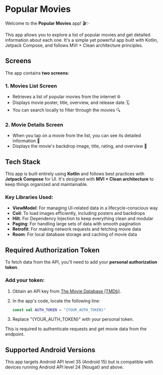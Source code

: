 # Popular Movies

Welcome to the **Popular Movies** app! 🎬✨

This app allows you to explore a list of popular movies and get detailed information about each one. It's a simple yet powerful app built with Kotlin, Jetpack Compose, and follows MVI + Clean architecture principles.

## Screens

The app contains **two screens**:

### 1. **Movies List Screen**  
- Retrieves a list of popular movies from the internet 🌐
- Displays movie poster, title, overview, and release date 🗓️
- You can search locally to filter through the movies 🔍

### 2. **Movie Details Screen**  
- When you tap on a movie from the list, you can see its detailed information 🎥
- Displays the movie's backdrop image, title, rating, and overview 🌟

## Tech Stack

This app is built entirely using **Kotlin** and follows best practices with **Jetpack Compose** for UI. It's designed with **MVI + Clean architecture** to keep things organized and maintainable.

### Key Libraries Used:
- **ViewModel**: For managing UI-related data in a lifecycle-conscious way
- **Coil**: To load images efficiently, including posters and backdrops
- **Hilt**: For Dependency Injection to keep everything clean and modular
- **Paging**: For handling large sets of data with smooth pagination
- **Retrofit**: For making network requests and fetching movie data
- **Room**: For local database storage and caching of movie data

## Required Authorization Token

To fetch data from the API, you'll need to add your **personal authorization token**. 

### Add your token:
1. Obtain an API key from [The Movie Database (TMDb)](https://www.themoviedb.org/settings/api/).
2. In the app's code, locate the following line:
   
   ```kotlin
   const val AUTH_TOKEN = "{YOUR_AUTH_TOKEN}"
   
3. Replace "{YOUR_AUTH_TOKEN}" with your personal token.

This is required to authenticate requests and get movie data from the endpoint.

## Supported Android Versions

This app targets Android API level 35 (Android 15) but is compatible with devices running Android API level 24 (Nougat) and above.
